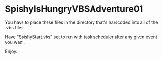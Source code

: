 # SpishyIsHungryVBSAdventure01

You have to place these files in the directory that's hardcoded into all of the .vbs files.

Have "SpishyStart.vbs" set to run with task scheduler after any given event you want.

Enjoy.
